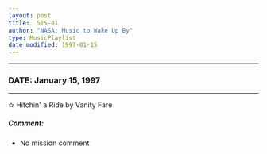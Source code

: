 ```yaml
---
layout: post
title:  STS-81
author: "NASA: Music to Wake Up By"
type: MusicPlaylist
date_modified: 1997-01-15
---
```


----
### DATE: January 15, 1997
----
✫ Hitchin' a Ride by Vanity Fare

##### Comment:
* No mission comment

